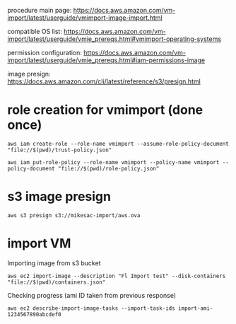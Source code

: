 procedure main page: https://docs.aws.amazon.com/vm-import/latest/userguide/vmimport-image-import.html

compatible OS list: https://docs.aws.amazon.com/vm-import/latest/userguide/vmie_prereqs.html#vmimport-operating-systems

permission configuration: https://docs.aws.amazon.com/vm-import/latest/userguide/vmie_prereqs.html#iam-permissions-image

image presign: https://docs.aws.amazon.com/cli/latest/reference/s3/presign.html
# role creation for vmimport (done once)

```
aws iam create-role --role-name vmimport --assume-role-policy-document "file://$(pwd)/trust-policy.json"

aws iam put-role-policy --role-name vmimport --policy-name vmimport --policy-document "file://$(pwd)/role-policy.json"
```

# s3 image presign

```
aws s3 presign s3://mikesac-import/aws.ova
```


# import VM

Importing image from s3 bucket

```
aws ec2 import-image --description "Fl Import test" --disk-containers "file://$(pwd)/containers.json"
```

Checking progress (ami ID taken from previous response)

```
aws ec2 describe-import-image-tasks --import-task-ids import-ami-1234567890abcdef0
```

